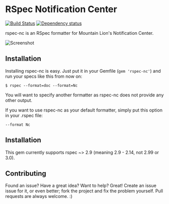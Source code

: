 RSpec Notification Center
=========================

[![Build Status](https://secure.travis-ci.org/twe4ked/rspec-nc.png?branch=master)](http://travis-ci.org/twe4ked/rspec-nc)
[![Dependency status](https://gemnasium.com/twe4ked/rspec-nc.png)](https://gemnasium.com/twe4ked/rspec-nc)

rspec-nc is an RSpec formatter for Mountain Lion's Notification Center.

![Screenshot](http://twe4ked.github.io/rspec-nc/rspec-nc.jpg)

Installation
------------

Installing rspec-nc is easy. Just put it in your Gemfile (`gem 'rspec-nc'`) and
run your specs like this from now on:

```
$ rspec --format=doc --format=Nc
```

You will want to specify another formatter as rspec-nc does not provide any
other output.

If you want to use rspec-nc as your default formatter, simply put this option
in your .rspec file:

```
--format Nc
```

Installation
------------

This gem currently supports rspec ~> 2.9 (meaning 2.9 - 2.14, not 2.99 or 3.0).

Contributing
------------

Found an issue? Have a great idea? Want to help? Great! Create an issue issue
for it, or even better; fork the project and fix the problem yourself. Pull
requests are always welcome. :)
